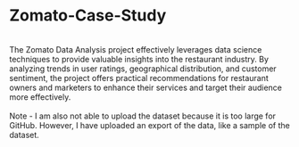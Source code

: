 # Zomato-Case-Study
<br>
The Zomato Data Analysis project effectively leverages data science techniques to provide valuable insights into the restaurant industry. By analyzing trends in user ratings, geographical distribution, and customer sentiment, the project offers practical recommendations for restaurant owners and marketers to enhance their services and target their audience more effectively.
<br>
<br>
Note - I am also not able to upload the dataset because it is too large for GitHub. However, I have uploaded an export of the data, like a sample of the dataset.
